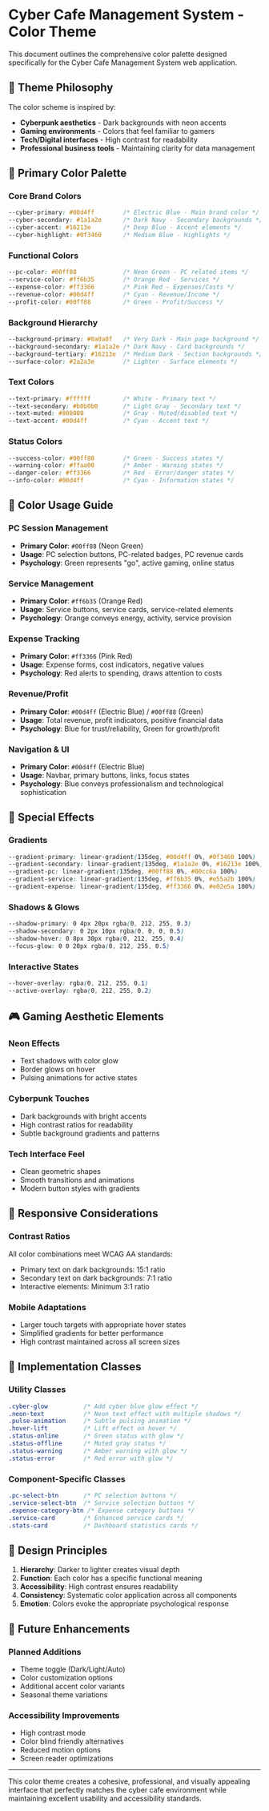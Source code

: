 # Cyber Cafe Management System - Color Theme

This document outlines the comprehensive color palette designed specifically for the Cyber Cafe Management System web application.

## 🎨 Theme Philosophy

The color scheme is inspired by:
- **Cyberpunk aesthetics** - Dark backgrounds with neon accents
- **Gaming environments** - Colors that feel familiar to gamers
- **Tech/Digital interfaces** - High contrast for readability
- **Professional business tools** - Maintaining clarity for data management

## 🌈 Primary Color Palette

### Core Brand Colors
```css
--cyber-primary: #00d4ff        /* Electric Blue - Main brand color */
--cyber-secondary: #1a1a2e      /* Dark Navy - Secondary backgrounds */
--cyber-accent: #16213e         /* Deep Blue - Accent elements */
--cyber-highlight: #0f3460      /* Medium Blue - Highlights */
```

### Functional Colors
```css
--pc-color: #00ff88             /* Neon Green - PC related items */
--service-color: #ff6b35        /* Orange Red - Services */
--expense-color: #ff3366        /* Pink Red - Expenses/Costs */
--revenue-color: #00d4ff        /* Cyan - Revenue/Income */
--profit-color: #00ff88         /* Green - Profit/Success */
```

### Background Hierarchy
```css
--background-primary: #0a0a0f   /* Very Dark - Main page background */
--background-secondary: #1a1a2e /* Dark Navy - Card backgrounds */
--background-tertiary: #16213e  /* Medium Dark - Section backgrounds */
--surface-color: #2a2a3e        /* Lighter - Surface elements */
```

### Text Colors
```css
--text-primary: #ffffff         /* White - Primary text */
--text-secondary: #b0b0b0       /* Light Gray - Secondary text */
--text-muted: #808080           /* Gray - Muted/disabled text */
--text-accent: #00d4ff          /* Cyan - Accent text */
```

### Status Colors
```css
--success-color: #00ff88        /* Green - Success states */
--warning-color: #ffaa00        /* Amber - Warning states */
--danger-color: #ff3366         /* Red - Error/danger states */
--info-color: #00d4ff           /* Cyan - Information states */
```

## 🎯 Color Usage Guide

### PC Session Management
- **Primary Color**: `#00ff88` (Neon Green)
- **Usage**: PC selection buttons, PC-related badges, PC revenue cards
- **Psychology**: Green represents "go", active gaming, online status

### Service Management
- **Primary Color**: `#ff6b35` (Orange Red)
- **Usage**: Service buttons, service cards, service-related elements
- **Psychology**: Orange conveys energy, activity, service provision

### Expense Tracking
- **Primary Color**: `#ff3366` (Pink Red)
- **Usage**: Expense forms, cost indicators, negative values
- **Psychology**: Red alerts to spending, draws attention to costs

### Revenue/Profit
- **Primary Color**: `#00d4ff` (Electric Blue) / `#00ff88` (Green)
- **Usage**: Total revenue, profit indicators, positive financial data
- **Psychology**: Blue for trust/reliability, Green for growth/profit

### Navigation & UI
- **Primary Color**: `#00d4ff` (Electric Blue)
- **Usage**: Navbar, primary buttons, links, focus states
- **Psychology**: Blue conveys professionalism and technological sophistication

## 🌟 Special Effects

### Gradients
```css
--gradient-primary: linear-gradient(135deg, #00d4ff 0%, #0f3460 100%)
--gradient-secondary: linear-gradient(135deg, #1a1a2e 0%, #16213e 100%)
--gradient-pc: linear-gradient(135deg, #00ff88 0%, #00cc6a 100%)
--gradient-service: linear-gradient(135deg, #ff6b35 0%, #e55a2b 100%)
--gradient-expense: linear-gradient(135deg, #ff3366 0%, #e02e5a 100%)
```

### Shadows & Glows
```css
--shadow-primary: 0 4px 20px rgba(0, 212, 255, 0.3)
--shadow-secondary: 0 2px 10px rgba(0, 0, 0, 0.5)
--shadow-hover: 0 8px 30px rgba(0, 212, 255, 0.4)
--focus-glow: 0 0 20px rgba(0, 212, 255, 0.5)
```

### Interactive States
```css
--hover-overlay: rgba(0, 212, 255, 0.1)
--active-overlay: rgba(0, 212, 255, 0.2)
```

## 🎮 Gaming Aesthetic Elements

### Neon Effects
- Text shadows with color glow
- Border glows on hover
- Pulsing animations for active states

### Cyberpunk Touches
- Dark backgrounds with bright accents
- High contrast ratios for readability
- Subtle background gradients and patterns

### Tech Interface Feel
- Clean geometric shapes
- Smooth transitions and animations
- Modern button styles with gradients

## 📱 Responsive Considerations

### Contrast Ratios
All color combinations meet WCAG AA standards:
- Primary text on dark backgrounds: 15:1 ratio
- Secondary text on dark backgrounds: 7:1 ratio
- Interactive elements: Minimum 3:1 ratio

### Mobile Adaptations
- Larger touch targets with appropriate hover states
- Simplified gradients for better performance
- High contrast maintained across all screen sizes

## 🔧 Implementation Classes

### Utility Classes
```css
.cyber-glow          /* Add cyber blue glow effect */
.neon-text           /* Neon text effect with multiple shadows */
.pulse-animation     /* Subtle pulsing animation */
.hover-lift          /* Lift effect on hover */
.status-online       /* Green status with glow */
.status-offline      /* Muted gray status */
.status-warning      /* Amber warning with glow */
.status-error        /* Red error with glow */
```

### Component-Specific Classes
```css
.pc-select-btn       /* PC selection buttons */
.service-select-btn  /* Service selection buttons */
.expense-category-btn /* Expense category buttons */
.service-card        /* Enhanced service cards */
.stats-card          /* Dashboard statistics cards */
```

## 🎨 Design Principles

1. **Hierarchy**: Darker to lighter creates visual depth
2. **Function**: Each color has a specific functional meaning
3. **Accessibility**: High contrast ensures readability
4. **Consistency**: Systematic color application across all components
5. **Emotion**: Colors evoke the appropriate psychological response

## 🚀 Future Enhancements

### Planned Additions
- Theme toggle (Dark/Light/Auto)
- Color customization options
- Additional accent color variants
- Seasonal theme variations

### Accessibility Improvements
- High contrast mode
- Color blind friendly alternatives
- Reduced motion options
- Screen reader optimizations

---

This color theme creates a cohesive, professional, and visually appealing interface that perfectly matches the cyber cafe environment while maintaining excellent usability and accessibility standards.
